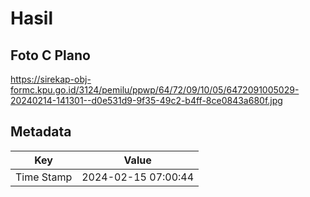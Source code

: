 # Hasil

## Foto C Plano

https://sirekap-obj-formc.kpu.go.id/3124/pemilu/ppwp/64/72/09/10/05/6472091005029-20240214-141301--d0e531d9-9f35-49c2-b4ff-8ce0843a680f.jpg


## Metadata

| Key        | Value               |
| ---------- | ------------------- |
| Time Stamp | 2024-02-15 07:00:44 |



